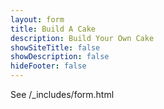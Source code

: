 ```yaml
---
layout: form
title: Build A Cake
description: Build Your Own Cake
showSiteTitle: false
showDescription: false
hideFooter: false
---
```


See /_includes/form.html